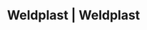 ---
Filename: "eshop-products-variant753"
Link: "file:/Users/vinayakpatel/Downloads/www.weldplast.cz/eshop_products_compare/add/eshop-products-variant753"
product_name: "null"
product_id: "null"
title: "Weldplast | Weldplast"
product_desc: ""
product_specs: ""
product_downloads: ""
href: ""
p_desc_2: ""
accessories: ""
similar_products: ""
---